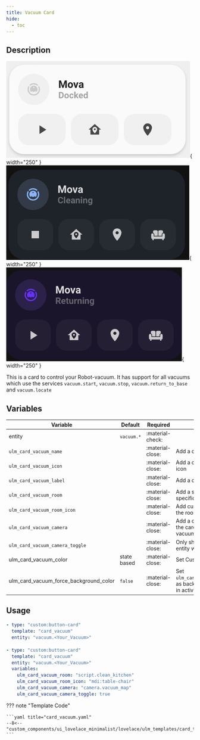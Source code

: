```yaml
---
title: Vacuum Card
hide:
  - toc
---
```

<!-- markdownlint-disable MD046 -->

## Description

![example-image](../../assets/img/ulm_cards/card_vacuum_docked.png){ width="250" }
![example-image](../../assets/img/ulm_cards/card_vacuum_cleaning.png){ width="250" }
![example-image](../../assets/img/ulm_cards/card_vacuum_returning.png){ width="250" }

This is a card to control your Robot-vacuum. It has support for all vacuums which use the services `vacuum.start`, `vacuum.stop`, `vacuum.return_to_base` and `vacuum.locate`

## Variables

| Variable | Default | Required         | Notes             |
|----------|---------|------------------|-------------------|
| entity   |  `vacuum.*` | :material-check: |                   |
|`ulm_card_vacuum_name`|  | :material-close: | Add a custom name |
|`ulm_card_vacuum_icon`|   | :material-close: | Add a custom MDI icon |
|`ulm_card_vacuum_label`|  | :material-close: | Add a custom label |
|`ulm_card_vacuum_room`|   | :material-close: | Add a script to clean a specific room |
|`ulm_card_vacuum_room_icon`|   | :material-close: | Add custom icon to the room script |
|`ulm_card_vacuum_camera`|   | :material-close: | Add a camera entity to the card to show the vacuum map |
|`ulm_card_vacuum_camera_toggle`|   | :material-close: | Only show the camera entity while cleaning |
| ulm_card_vacuum_color            | state based       | :material-close: | Set Custom Color                   |             |
| ulm_card_vacuum_force_background_color           | `false`         | :material-close: | Set `ulm_card_vacuum_color` as background color in active state `                  |             |

## Usage

```yaml
- type: "custom:button-card"
  template: "card_vacuum"
  entity: "vacuum.<Your_Vacuum>"

- type: "custom:button-card"
  template: "card_vacuum"
  entity: "vacuum.<Your_Vacuum>"
  variables:
    ulm_card_vacuum_room: "script.clean_kitchen"
    ulm_card_vacuum_room_icon: "mdi:table-chair"
    ulm_card_vacuum_camera: "camera.vacuum_map"
    ulm_card_vacuum_camera_toggle: true
```

??? note "Template Code"

    ```yaml title="card_vacuum.yaml"
    --8<-- "custom_components/ui_lovelace_minimalist/lovelace/ulm_templates/card_templates/cards/card_vacuum.yaml"
    ```
